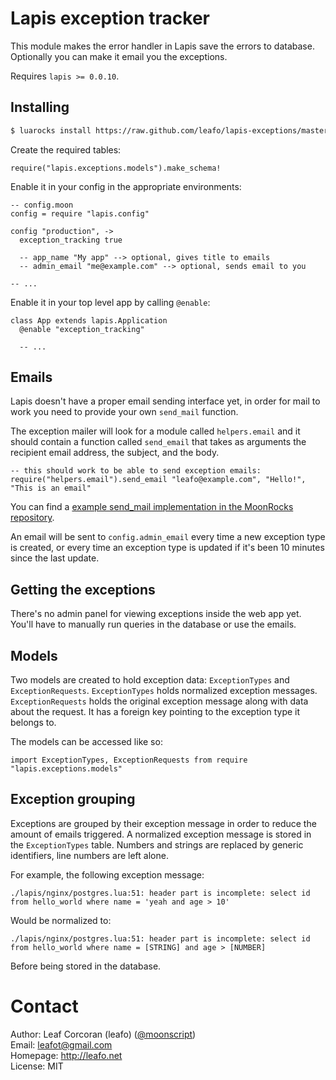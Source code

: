 
# Lapis exception tracker

This module makes the error handler in Lapis save the errors to database.
Optionally you can make it email you the exceptions.

Requires `lapis >= 0.0.10`.

## Installing

```bash
$ luarocks install https://raw.github.com/leafo/lapis-exceptions/master/lapis-exceptions-dev-1.rockspec
```

Create the required tables:

```moonscript
require("lapis.exceptions.models").make_schema!
```

Enable it in your config in the appropriate environments:

```moon
-- config.moon
config = require "lapis.config"

config "production", ->
  exception_tracking true

  -- app_name "My app" --> optional, gives title to emails
  -- admin_email "me@example.com" --> optional, sends email to you

-- ...
```

Enable it in your top level app by calling `@enable`:

```moon
class App extends lapis.Application
  @enable "exception_tracking"

  -- ...
```

## Emails

Lapis doesn't have a proper email sending interface yet, in order for mail to
work you need to provide your own `send_mail` function.

The exception mailer will look for a module called `helpers.email` and it
should contain a function called `send_email` that takes as arguments the
recipient email address, the subject, and the body.

```
-- this should work to be able to send exception emails:
require("helpers.email").send_email "leafo@example.com", "Hello!", "This is an email"
```

You can find a [example send_mail implementation in the MoonRocks
repository](https://github.com/leafo/moonrocks-site/blob/master/helpers/email.moon).

An email will be sent to `config.admin_email` every time a new exception type
is created, or every time an exception type is updated if it's been 10 minutes
since the last update.

## Getting the exceptions

There's no admin panel for viewing exceptions inside the web app yet. You'll
have to manually run queries in the database or use the emails.

## Models

Two models are created to hold exception data: `ExceptionTypes` and
`ExceptionRequests`. `ExceptionTypes` holds normalized exception messages.
`ExceptionRequests` holds the original exception message along with data about
the request. It has a foreign key pointing to the exception type it belongs to.


The models can be accessed like so:

```moonscript
import ExceptionTypes, ExceptionRequests from require "lapis.exceptions.models"
```

## Exception grouping

Exceptions are grouped by their exception message in order to reduce the amount
of emails triggered. A normalized exception message is stored in the
`ExceptionTypes` table. Numbers and strings are replaced by generic identifiers,
line numbers are left alone.

For example, the following exception message:

    ./lapis/nginx/postgres.lua:51: header part is incomplete: select id from hello_world where name = 'yeah and age > 10'

Would be normalized to:

    ./lapis/nginx/postgres.lua:51: header part is incomplete: select id from hello_world where name = [STRING] and age > [NUMBER]

Before being stored in the database.

# Contact

Author: Leaf Corcoran (leafo) ([@moonscript](http://twitter.com/moonscript))  
Email: leafot@gmail.com  
Homepage: <http://leafo.net>  
License: MIT

